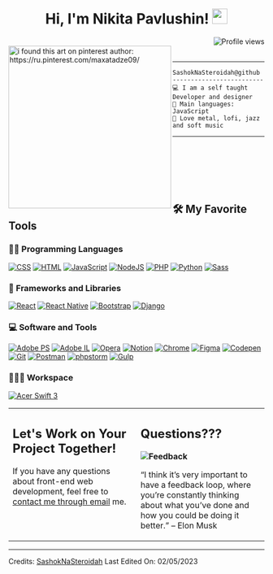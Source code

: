 <h1 align="center">
Hi, I'm Nikita Pavlushin!
  <img src="https://media.giphy.com/media/hvRJCLFzcasrR4ia7z/giphy.gif" width="30"></h1>
 <!--<img src="https://komarev.com/ghpvc/?username=I-am-vishalmaurya&label=Profile%20Views&color=0e75b6&style=flat" align='right' alt="vishalmaurya" />-->
 <img src="https://gpvc.arturio.dev/SashokNaSteroidah" alt="Profile views" align='right'/> <a href="https://github.com/I-am-vishalmaurya/I-am-vishalmaurya/"> </a> 
<br/>


<img align="left" src="https://i.pinimg.com/564x/9b/48/d2/9b48d2bfb99846347b0e096218fd5764.jpg" alt="i found this art on pinterest author: https://ru.pinterest.com/maxatadze09/" width="320" />
<br>
<hr>

```
SashokNaSteroidah@github
-------------------------
💻 I am a self taught Developer and designer
🌟 Main languages: JavaScript
🎵 Love metal, lofi, jazz and soft music
```



<hr>
<br>
<br>
<br>
<br>
<br>

## 🛠️ My Favorite Tools

### 👨‍💻 Programming Languages

<p>
    <a href="https://github.com/search?q=user%3ADenverCoder1+is%3Arepo+language%3Acss"><img alt="CSS" src="https://img.shields.io/badge/CSS%20-%231572B6.svg?logo=css3&logoColor=white"></a>
    <a href="https://github.com/search?q=user%3ADenverCoder1+is%3Arepo+language%3Ahtml"><img alt="HTML" src="https://img.shields.io/badge/HTML%20-%23E34F26.svg?logo=html5&logoColor=white"></a>
    <a href="https://github.com/search?q=user%3ADenverCoder1+is%3Arepo+language%3Ajavascript"><img alt="JavaScript" src="https://img.shields.io/badge/JavaScript%20-%23F7DF1E.svg?logo=javascript&logoColor=black"></a>
    <a href="https://github.com/search?q=user%3ADenverCoder1+is%3Arepo+language%3Ajavascript"><img alt="NodeJS" src="https://img.shields.io/badge/Node.js%20-%2343853D.svg?logo=node.js&logoColor=white"></a>
    <a href="https://github.com/search?q=user%3ADenverCoder1+is%3Arepo+language%3Aphp"><img alt="PHP" src="https://img.shields.io/badge/PHP-%23777BB4.svg?logo=php&logoColor=white"></a>
    <a href="https://github.com/search?q=user%3ADenverCoder1+is%3Arepo+language%3Apython"><img alt="Python" src="https://img.shields.io/badge/Python%20-%2314354C.svg?logo=python&logoColor=white"></a>
    <a href="https://github.com/search?q=user%3ADenverCoder1+is%3Arepo+language%3Apython"><img alt="Sass" src="https://img.shields.io/badge/Sass-C69?logo=sass&logoColor=fff&style=flat"></a>
  

### 🧰 Frameworks and Libraries

<p>
    <a href="#"><img alt="React" src="https://img.shields.io/badge/React-20232A?style=for-the-badge&logo=react&logoColor=61DAFB"></a>
    <a href="#"><img alt="React Native" src="https://img.shields.io/badge/React_Native-20232A?style=for-the-badge&logo=react&logoColor=61DAFB"></a>
    <a href="#"><img alt="Bootstrap" src="https://img.shields.io/badge/Bootstrap-563D7C?style=for-the-badge&logo=bootstrap&logoColor=white"></a>
    <a href="#"><img alt="Django" src="https://img.shields.io/badge/Django-092E20?style=for-the-badge&logo=django&logoColor=white"></a>

</p>


### 💻 Software and Tools

<p>
    <a href="#"><img alt="Adobe PS" src="https://img.shields.io/badge/Adobe%20Photoshop-31A8FF?logo=adobephotoshop&logoColor=fff&style=flat"></a>
    <a href="#"><img alt="Adobe IL" src="https://img.shields.io/badge/Adobe%20Illustrator-FF9A00?logo=adobeillustrator&logoColor=fff&style=flat"></a>
    <a href="#"><img alt="Opera" src="https://img.shields.io/badge/Opera-FF1B2D?logo=opera&logoColor=fff&style=flat"></a>
    <a href="#"><img alt="Notion" src="https://img.shields.io/badge/Notion-000?logo=notion&logoColor=fff&style=flat"></a>
    <a href="#"><img alt="Chrome" src="https://img.shields.io/badge/Chrome-3DDC84?logo=google-chrome&logoColor=white"></a>
    <a href="#"><img alt="Figma" src="https://img.shields.io/badge/Figma-F24E1E?logo=figma&logoColor=fff&style=flat"></a>
    <a href="#"><img alt="Codepen" src="https://img.shields.io/badge/Codepen-000000.svg?logo=codepen&logoColor=white"></a>
    <a href="#"><img alt="Git" src="https://img.shields.io/badge/Git%20-%23F05033.svg?logo=git&logoColor=white"></a>
    <a href="#"><img alt="Postman" src="https://img.shields.io/badge/Postman-FF6C37?logo=postman&logoColor=white"></a>
    <a href="https://github.com/search?q=user%3ADenverCoder1+is%3Arepo+language%3Asql"><img alt="phpstorm" src="https://img.shields.io/badge/PhpStorm-000?logo=phpstorm&logoColor=fff&style=flat"></a>
    <a href="https://github.com/search?q=user%3ADenverCoder1+is%3Arepo+language%3Apython"><img alt="Gulp" src="https://img.shields.io/badge/gulp-CF4647?logo=gulp&logoColor=fff&style=flat"></a>
</p>

### 👨🏽‍💻 Workspace
<p>
    <a href="#"><img alt="Acer Swift 3" src="https://img.shields.io/badge/Acer-83B81A?logo=acer&logoColor=fff&style=flat"></a>
</p>


<table style="border: none">
  <tr>
  <td width="50%" valign="top">

## Let's Work on Your Project Together!

If you have any questions about front-end web development, feel free to <a href="mail:pavliushin.nikita@mail.ru">contact me through email</a> me.

  </td>
  <td width="50%" valign="top">

## Questions???

**<img alt="Feedback" src="https://img.shields.io/badge/Ask%20me-anything-1abc9c.svg">**

“I think it’s very important to have a feedback loop, where you’re constantly thinking about what you’ve done and how you could be doing it better.”
– Elon Musk

  </td>
  </tr>
</table>

------
Credits: [SashokNaSteroidah](https://github.com/SashokNaSteroidah)
Last Edited On: 02/05/2023



